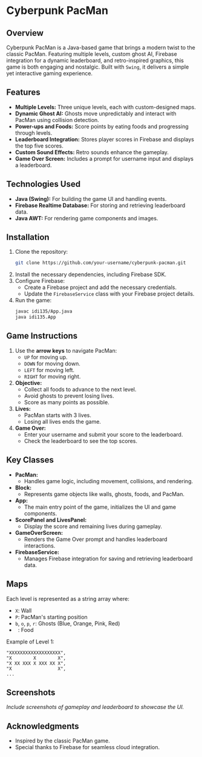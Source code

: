 # Cyberpunk PacMan

## Overview
Cyberpunk PacMan is a Java-based game that brings a modern twist to the classic PacMan. Featuring multiple levels, custom ghost AI, Firebase integration for a dynamic leaderboard, and retro-inspired graphics, this game is both engaging and nostalgic. Built with `Swing`, it delivers a simple yet interactive gaming experience.

## Features
- **Multiple Levels:** Three unique levels, each with custom-designed maps.
- **Dynamic Ghost AI:** Ghosts move unpredictably and interact with PacMan using collision detection.
- **Power-ups and Foods:** Score points by eating foods and progressing through levels.
- **Leaderboard Integration:** Stores player scores in Firebase and displays the top five scores.
- **Custom Sound Effects:** Retro sounds enhance the gameplay.
- **Game Over Screen:** Includes a prompt for username input and displays a leaderboard.

## Technologies Used
- **Java (Swing):** For building the game UI and handling events.
- **Firebase Realtime Database:** For storing and retrieving leaderboard data.
- **Java AWT:** For rendering game components and images.

## Installation
1. Clone the repository:
   ```bash
   git clone https://github.com/your-username/cyberpunk-pacman.git
   ```
2. Install the necessary dependencies, including Firebase SDK.
3. Configure Firebase:
   - Create a Firebase project and add the necessary credentials.
   - Update the `FirebaseService` class with your Firebase project details.
4. Run the game:
   ```bash
   javac idi135/App.java
   java idi135.App
   ```

## Game Instructions
1. Use the **arrow keys** to navigate PacMan:
   - `UP` for moving up.
   - `DOWN` for moving down.
   - `LEFT` for moving left.
   - `RIGHT` for moving right.
2. **Objective:**
   - Collect all foods to advance to the next level.
   - Avoid ghosts to prevent losing lives.
   - Score as many points as possible.
3. **Lives:**
   - PacMan starts with 3 lives.
   - Losing all lives ends the game.
4. **Game Over:**
   - Enter your username and submit your score to the leaderboard.
   - Check the leaderboard to see the top scores.

## Key Classes
- **PacMan:**
  - Handles game logic, including movement, collisions, and rendering.
- **Block:**
  - Represents game objects like walls, ghosts, foods, and PacMan.
- **App:**
  - The main entry point of the game, initializes the UI and game components.
- **ScorePanel and LivesPanel:**
  - Display the score and remaining lives during gameplay.
- **GameOverScreen:**
  - Renders the Game Over prompt and handles leaderboard interactions.
- **FirebaseService:**
  - Manages Firebase integration for saving and retrieving leaderboard data.

## Maps
Each level is represented as a string array where:
- `X`: Wall
- `P`: PacMan's starting position
- `b`, `o`, `p`, `r`: Ghosts (Blue, Orange, Pink, Red)
- ` `: Food

Example of Level 1:
```
"XXXXXXXXXXXXXXXXXXX",
"X        X        X",
"X XX XXX X XXX XX X",
"X                 X",
...
```

## Screenshots
_Include screenshots of gameplay and leaderboard to showcase the UI._


## Acknowledgments
- Inspired by the classic PacMan game.
- Special thanks to Firebase for seamless cloud integration.